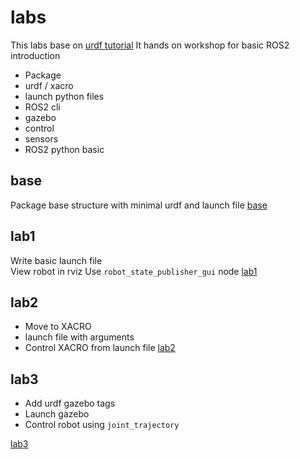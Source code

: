 # labs
This labs base on [urdf tutorial](https://articulatedrobotics.xyz/ready-for-ros-7-urdf/)
It hands on workshop for basic ROS2 introduction

- Package
- urdf / xacro
- launch python files
- ROS2 cli
- gazebo
- control
- sensors
- ROS2 python basic 

## base
Package base structure with minimal urdf and launch file
[base](https://github.com/robobe/lab1_ws/tree/base)

## lab1
Write basic launch file  
View robot in rviz
Use `robot_state_publisher_gui` node
[lab1](https://github.com/robobe/lab1_ws/tree/lab1)

## lab2
- Move to XACRO
- launch file with arguments
- Control XACRO from launch file
[lab2](https://github.com/robobe/lab1_ws/tree/lab2)

## lab3
- Add urdf gazebo tags
- Launch gazebo
- Control robot using `joint_trajectory`
  
[lab3](https://github.com/robobe/lab1_ws/tree/lab3)